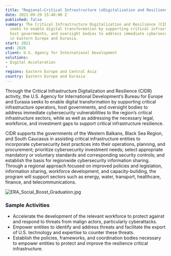 ```yaml
---
title: "Regional—Critical Infrastructure \nDigitalization and Resilience (CIDR)"
date: 2021-09-29 15:48:00 Z
published: false
summary: The Critical Infrastructure Digitalization and Resilience (CIDR) activity
  seeks to enable digital transformation by supporting critical infrastructure operators,
  host governments, and oversight bodies to address immediate cybersecurity vulnerabilities
  in Eastern Europe and Eurasia.
start: 2021
end: 2026
client: U.S. Agency for International Development
solutions:
- Digital Acceleration
- 
regions: Eastern Europe and Central Asia
country: Eastern Europe and Eurasia
---
```


Through the Critical Infrastructure Digitalization and Resilience (CIDR) activity, the U.S. Agency for International Development’s Bureau for Europe and Eurasia seeks to enable digital transformation by supporting critical infrastructure operators, host governments, and oversight bodies to address immediate cybersecurity vulnerabilities to the region’s critical infrastructure sectors, while as well as addressing the necessary legal, workforce, and investment gaps to support critical infrastructure resilience. 

CIDR supports the governments of the Western Balkans, Black Sea Region, and South Caucasus in assisting critical infrastructure entities to incorporate cybersecurity best practices into their operations, planning, and procurement; prioritize cybersecurity investment needs; select appropriate mandatory or voluntary standards and corresponding security controls; and establish the basis for regionwide cybersecurity information sharing. Through a regional approach focused on improved policies and legislation, information sharing, workforce development, and capacity-building, the program will support sectors such as energy, water, transport, healthcare, finance, and telecommunications.

![ERA_Social_Boost_Graduation.jpg](/uploads/ERA_Social_Boost_Graduation.jpg)

### Sample Activities 

* Accelerate the development of the relevant workforce to protect against and respond to threats from malign actors, particularly cyberattacks.
* Empower entities to identify and address threats and facilitate the export of U.S. technology and expertise to counter these threats.
* Establish the policies, frameworks, and coordination bodies necessary to empower entities to protect and improve the resilience critical infrastructure.  